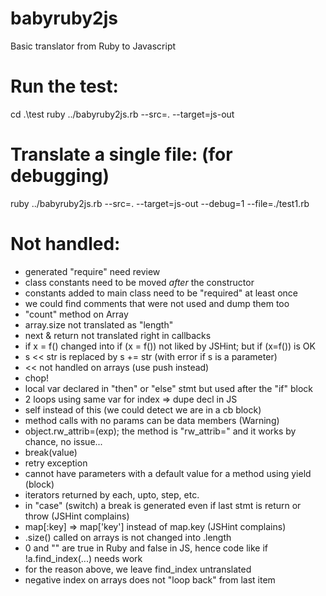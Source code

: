 # babyruby2js
Basic translator from Ruby to Javascript

# Run the test:
cd .\test
ruby ../babyruby2js.rb --src=. --target=js-out

# Translate a single file: (for debugging)
ruby ../babyruby2js.rb --src=. --target=js-out --debug=1 --file=./test1.rb


# Not handled:
- generated "require" need review
- class constants need to be moved *after* the constructor
- constants added to main class need to be "required" at least once
- we could find comments that were not used and dump them too
- "count" method on Array
- array.size not translated as "length"
- next & return not translated right in callbacks
- if x = f() changed into if (x = f()) not liked by JSHint; but if (x=f()) is OK
- s << str is replaced by s += str (with error if s is a parameter)
- << not handled on arrays (use push instead)
- chop!
- local var declared in "then" or "else" stmt but used after the "if" block
- 2 loops using same var for index => dupe decl in JS
- self instead of this (we could detect we are in a cb block)
- method calls with no params can be data members (Warning)
- object.rw_attrib=(exp); the method is "rw_attrib=" and it works by chance, no issue...
- break(value)
- retry exception
- cannot have parameters with a default value for a method using yield (block)
- iterators returned by each, upto, step, etc.
- in "case" (switch) a break is generated even if last stmt is return or throw (JSHint complains)
- map[:key] => map['key'] instead of map.key (JSHint complains)
- .size() called on arrays is not changed into .length
- 0 and "" are true in Ruby and false in JS, hence code like if !a.find_index(...) needs work
- for the reason above, we leave find_index untranslated
- negative index on arrays does not "loop back" from last item
